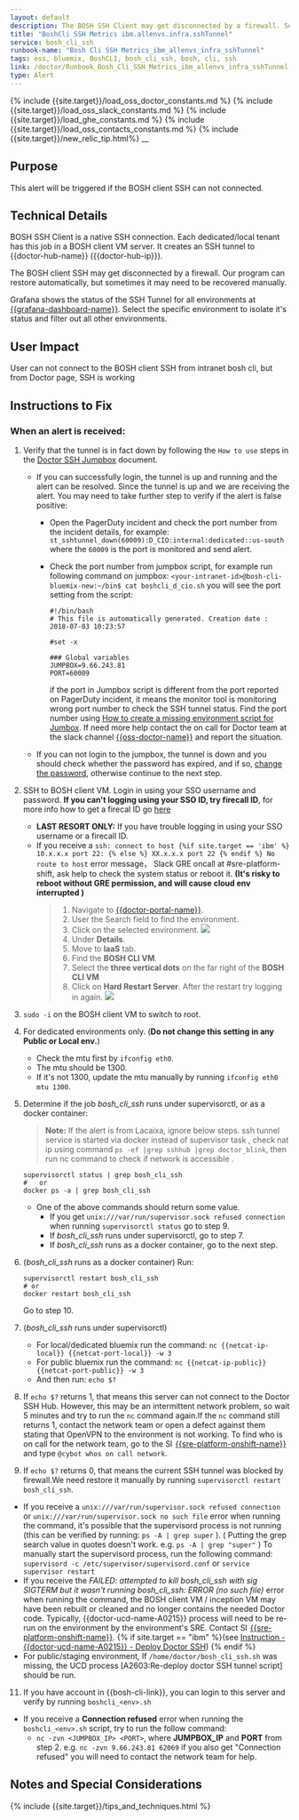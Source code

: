 ```yaml
---
layout: default
description: The BOSH SSH Client may get disconnected by a firewall. Self-healing can restore automatically, but sometimes it needs to be recovered manually.
title: "BoshCli SSH Metrics ibm.allenvs.infra.sshTunnel"
service: bosh_cli_ssh
runbook-name: "Bosh Cli SSH Metrics_ibm_allenvs_infra_sshTunnel"
tags: oss, bluemix, BoshCLI, bosh_cli_ssh, bosh, cli, ssh
link: /doctor/Runbook_Bosh_Cli_SSH_Metrics_ibm_allenvs_infra_sshTunnel.html
type: Alert
---
```


{% include {{site.target}}/load_oss_doctor_constants.md %}
{% include {{site.target}}/load_oss_slack_constants.md %}
{% include {{site.target}}/load_ghe_constants.md %}
{% include {{site.target}}/load_oss_contacts_constants.md %}
{% include {{site.target}}/new_relic_tip.html%}
__

## Purpose
This alert will be triggered if the BOSH client SSH can not connected.

## Technical Details
BOSH SSH Client is a native SSH connection. Each dedicated/local tenant has this job in a BOSH client VM server. It creates an SSH tunnel to {{doctor-hub-name}} ({{doctor-hub-ip}}).

The BOSH client SSH may get disconnected by a firewall. Our program can restore automatically, but sometimes it may need to be recovered manually.

Grafana shows the status of the SSH Tunnel for all environments at [{{grafana-dashboard-name}}]({{grafana-dashboard-link}}).  Select the specific environment to isolate it's status and filter out all other environments.

## User Impact
User can not connect to the BOSH client SSH from intranet bosh cli, but from Doctor page, SSH is working

## Instructions to Fix

### When an alert is received:


1. Verify that the tunnel is in fact down by following the `How to use` steps in the [Doctor SSH Jumpbox]({{site.baseurl}}/docs/runbooks/doctor/Doctor_SSH_Jumpbox.html) document.

    - If you can successfully login, the tunnel is up and running and the alert can be resolved. Since the tunnel is up and we are receiving the alert. You may need to take further step to verify if the alert is false positive:
      * Open the PagerDuty incident and check the port number from the incident details, for example:
            `st_sshtunnel_down(60009):D_CIO:internal:dedicated::us-south`
            where the `60009` is the port is monitored and send alert.
      * Check the port number from jumpbox script, for example run following command on jumpbox:
            `<your-intranet-id>@bosh-cli-bluemix-new:~/bin$ cat boshcli_d_cio.sh`
        you will see the port setting from the script:


            #!/bin/bash
            # This file is automatically generated. Creation date : 2018-07-03 10:23:57

            #set -x

            ### Global variables
            JUMPBOX=9.66.243.81
            PORT=60009


        if the port in Jumpbox script is different from the port reported on PagerDuty incident, it means the monitor tool is monitoring wrong port number to check the SSH tunnel status. Find the port number using [How to create a missing environment script for Jumbox]({{site.baseurl}}/docs/runbooks/doctor/Doctor_Oncall_Tips_and_Techniques.html#how-to-create-a-missing-environment-script-for-jumbox). If need more help contact the on call for Doctor team at the slack channel [{{oss-doctor-name}}]({{oss-doctor-link}}) and report the situation.          

    - If you can not login to the jumpbox, the tunnel is down and you should check whether the password has expired, and if so, [change the password]({{site.baseurl}}/docs/runbooks/doctor/Doctor_Oncall_Tips_and_Techniques.html#password-expired), otherwise continue to the next step.

2. SSH to BOSH client VM. Login in using your SSO username and password. **If you can't logging using your SSO ID, try firecall ID**, for more info how to get a firecal ID go [here]({{site.baseurl}}/docs/runbooks/doctor/ibm-only/Doctor_ops_access_an_environment_to_execute_runbook_commands.html)
    - **LAST RESORT ONLY:** If you have trouble logging in using your SSO username or a firecall ID.
    - If you receive a `ssh: connect to host {%if site.target == 'ibm' %} 10.x.x.x port 22: {% else %} XX.x.x.x port 22 {% endif %} No route to host` error message， Slack GRE oncall at #sre-platform-shift, ask help to check the system status or reboot it.   **(It's risky to reboot without GRE permission, and will cause cloud env interrupted  )**
      > 1. Navigate to [{{doctor-portal-name}}]({{doctor-portal-link}}).
      > 2. User the Search field to find the environment.
      > 3. Click on the selected environment.
      > ![]({{site.baseurl}}/docs/runbooks/doctor/images/bosh-cli-ssh/no_route_to_host_1.png)
      > 4. Under **Details**.
      > 5. Move to **IaaS** tab.
      > 6. Find the **BOSH CLI VM**.
      > 7. Select the **three vertical dots** on the far right of the **BOSH CLI VM**
      > 8. Click on **Hard Restart Server**. After the restart try logging in again.
      > ![]({{site.baseurl}}/docs/runbooks/doctor/images/bosh-cli-ssh/no_route_to_host_2.png)

3. `sudo -i` on the BOSH client VM to switch to root.
4. For dedicated environments only. (**Do not change this setting in any Public or Local env.**)
    - Check the mtu first by `ifconfig eth0`.
    - The mtu should be 1300.
    - If it's not 1300, update the mtu manually by running `ifconfig eth0 mtu 1300`.
5. Determine if the job _bosh_cli_ssh_ runs under supervisorctl, or as a docker container:

    > **Note:** If the alert is from Lacaixa, ignore below steps. ssh tunnel service is started via docker instead of supervisor task  , check nat ip using command `ps -ef |grep sshhub |grep doctor_blink`, then run nc command to check if network is accessible .  

      ```
      supervisorctl status | grep bosh_cli_ssh
      #   or
      docker ps -a | grep bosh_cli_ssh
      ```

    - One of the above commands should return some value.
      - If you get `unix:///var/run/supervisor.sock refused connection` when running `supervisorctl status` go to step 9.
      - If _bosh_cli_ssh_ runs under supervisorctl, go to step 7.
      - If _bosh_cli_ssh_ runs as a docker container, go to the next step.

5. (_bosh_cli_ssh_ runs as a docker container) Run:
     ```
     supervisorctl restart bosh_cli_ssh
     # or
     docker restart bosh_cli_ssh
     ```  
   Go to step 10.
7. (_bosh_cli_ssh_ runs under supervisorctl)
   - For local/dedicated bluemix run the command:
     `nc {{netcat-ip-local}} {{netcat-port-local}} -w 3`   
   - For public bluemix run the command:
     `nc {{netcat-ip-public}} {{netcat-port-public}} -w 3`   
   - And then run:
     `echo $?`    
9. If `echo $?` returns 1, that means this server can not connect to the Doctor SSH Hub. However, this may be an intermittent network problem, so wait 5 minutes and try to run the `nc` command again.If the `nc` command still returns 1, contact the network team or open a defect against them
stating that OpenVPN to the environment is not working.  To find who is on call for the network team, go to the <img width='14' height='14' alt='Slack' style='vertical-align:text-top ;border:none;' border='0' src='{{site.baseurl}}/docs/runbooks/images/slack/slack-icon.jpeg'/> [{{sre-platform-onshift-name}}]({{sre-platform-onshift-link}}) and type `@cybot whos on call network`.

10. If `echo $?` returns 0, that means the current SSH tunnel was blocked by firewall.We need restore it manually by running `supervisorctl restart bosh_cli_ssh`.
  - If you receive a `unix:///var/run/supervisor.sock refused connection` or `unix:///var/run/supervisor.sock no such file` error when running the command, it's possible that the supervisord process is not running (this can be verified by running: `ps -A | grep super` ). ( Putting the grep search value in quotes doesn't work. e.g.  `ps -A | grep "super"` ) To manually start the supervisord process, run the following command:
`supervisord -c /etc/supervisor/supervisord.conf` or `service supervisor restart`
  - If you receive the *FAILED: attempted to kill bosh_cli_ssh with sig SIGTERM but it wasn't running bosh_cli_ssh: ERROR (no such file)* error when running the command, the BOSH client VM / inception VM may have been rebuilt or cleaned and no longer contains the needed Doctor code. Typically, {{doctor-ucd-name-A0215}} process will need to be re-run on the environment by the environment's SRE.  Contact <img width='14' height='14' alt='Slack' style='vertical-align:text-top ;border:none;' border='0' src='{{site.baseurl}}/docs/runbooks/images/slack/slack-icon.jpeg'/> [{{sre-platform-onshift-name}}]({{sre-platform-onshif-link}}). {% if site.target == "ibm" %}(see [Instruction - {{doctor-ucd-name-A0215}} - Deploy Doctor SSH]({{doctor-ucd-link}})) {% endif %}
  - For public/staging environment, If `/home/doctor/bosh_cli_ssh.sh` was missing, the UCD process [A2603:Re-deploy doctor SSH tunnel script] should be run.

11. If you have account in {{bosh-cli-link}}, you can login to this server and verify by running `boshcli_<env>.sh`
  - If you receive a **Connection refused** error when running the `boshcli_<env>.sh` script, try to run the follow command:
    - `nc -zvn <JUMPBOX_IP> <PORT>`, where **JUMPBOX_IP** and **PORT** from step 2. e.g. `nc -zvn 9.66.243.81 62069` if you also get "Connection refused" you will need to contact the network team for help.


## Notes and Special Considerations

{% include {{site.target}}/tips_and_techniques.html %}
